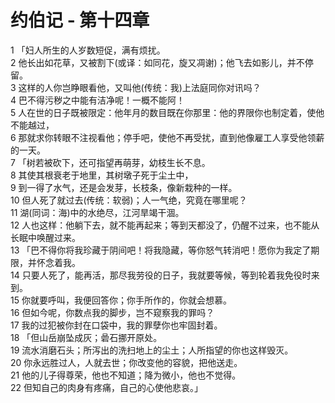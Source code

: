 # 约伯记 - 第十四章
  
 1 「妇人所生的人岁数短促，满有烦扰。  
 2 他长出如花草，又被割下(或译：如同花，旋又凋谢)；他飞去如影儿，并不停留。  
 3 这样的人你岂睁眼看他，又叫他(传统：我)上法庭同你对讯吗？  
 4 巴不得污秽之中能有洁净呢！一概不能阿！  
 5 人在世的日子既被限定：他年月的数目既在你那里：他的界限你也制定着，使他不能越过，  
 6 那就求你转眼不注视看他；停手吧，使他不再受扰，直到他像雇工人享受他领薪的一天。  
 7 「树若被砍下，还可指望再萌芽，幼枝生长不息。  
 8 其使其根衰老于地里，其树墩子死于尘土中，  
 9 到一得了水气，还是会发芽，长枝条，像新栽种的一样。  
 10 但人死了就过去(传统：软弱)；人一气绝，究竟在哪里呢？  
 11 湖(同词：海)中的水绝尽，江河旱竭干涸。  
 12 人也这样：他躺下去，就不能再起来；等到天都没了，仍醒不过来，也不能从长眠中唤醒过来。  
 13 「巴不得你将我珍藏于阴间吧！将我隐藏，等你怒气转消吧！愿你为我定了期限，并怀念着我。  
 14 只要人死了，能再活，那尽我劳役的日子，我就要等候，等到轮着我免役时来到。  
 15 你就要呼叫，我便回答你；你手所作的，你就会想慕。  
 16 但如今呢，你数点我的脚步，岂不窥察我的罪吗？  
 17 我的过犯被你封在口袋中，我的罪孽你也牢固封着。  
 18 「但山岳崩坠成灰；碞石挪开原处。  
 19 流水消磨石头；所泻出的洗扫地上的尘土；人所指望的你也这样毁灭。  
 20 你永远胜过人，人就去世；你改变他的容貌，把他送走。  
 21 他的儿子得尊荣，他也不知道；降为微小，他也不觉得。  
 22 但知自己的肉身有疼痛，自己的心使他悲哀。」